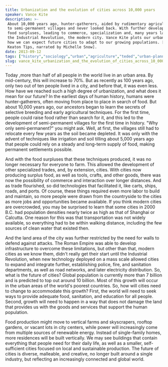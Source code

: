 ```yaml
---
title: Urbanization and the evolution of cities across 10,000 years
speaker: Vance Kite
description: >-
 About 10,000 years ago, hunter-gatherers, aided by rudimentary agriculture, moved
 to semi-permanent villages and never looked back. With further developments came
 food surpluses, leading to commerce, specialization and, many years later with
 the Industrial Revolution, the modern city. Vance Kite plots our urban past and
 how we can expect future cities to adapt to our growing populations. [Directed by
 Keaton Tips, narrated by Michelle Snow].
date: 2013-09-12
tags: ["history","sociology","urban","agriculture","teded","urban-planning","cities","population","climate-change","education","animation"]
slug: vance_kite_urbanization_and_the_evolution_of_cities_across_10_000_years
---
```


Today ,more than half of all people in the world live in an urban area. By mid-century,
this will increase to 70%. But as recently as 100 years ago, only two out of ten people
lived in a city, and before that, it was even less. How have we reached such a high degree
of urbanization, and what does it mean for our future? In the earliest days of human
history, humans were hunter-gatherers, often moving from place to place in search of food.
But about 10,000 years ago, our ancestors began to learn the secrets of selective breeding
and early agricultural techniques. For the first time, people could raise food rather than
search for it, and this led to the development of semi-permanent villages for the first
time in history. "Why only semi-permanent?" you might ask. Well, at first, the villages
still had to relocate every few years as the soil became depleted. It was only with the
advent of techniques like irrigation and soil tilling about 5,000 years ago that people
could rely on a steady and long-term supply of food, making permanent settlements
possible.

And with the food surpluses that these techniques produced, it was no longer necessary for
everyone to farm. This allowed the development of other specialized trades, and, by
extension, cities. With cities now producing surplus food, as well as tools, crafts, and
other goods, there was now the possibility of commerce and interaction over longer
distances. And as trade flourished, so did technologies that facilitated it, like carts,
ships, roads, and ports. Of course, these things required even more labor to build and
maintain, so more people were drawn from the countryside to the cities as more jobs and
opportunities became available. If you think modern cities are overcrowded, you may be
surprised to learn that some cities in 2000 B.C. had population densities nearly twice as
high as that of Shanghai or Calcutta. One reason for this was that transportation was not
widely available, so everything had to be within walking distance, including the few
sources of clean water that existed then.

And the land area of the city was further restricted by the need for walls to defend
against attacks. The Roman Empire was able to develop infrastructure to overcome these
limitations, but other than that, modern cities as we know them, didn't really get their
start until the Industrial Revolution, when new technology deployed on a mass scale
allowed cities to expand and integrate further, establishing police, fire, and sanitation
departments, as well as road networks, and later electricity distribution. So, what is the
future of cities? Global population is currently more than 7 billion and is predicted to
top out around 10 billion. Most of this growth will occur in the urban areas of the
world's poorest countries. So, how will cities need to change to accommodate this growth?
First, the world will need to seek ways to provide adequate food, sanitation, and
education for all people. Second, growth will need to happen in a way that does not damage
the land that provides us with the goods and services that support the human
population.

Food production might move to vertical farms and skyscrapers, rooftop gardens, or vacant
lots in city centers, while power will increasingly come from multiple sources of
renewable energy. Instead of single-family homes, more residences will be built
vertically. We may see buildings that contain everything that people need for their daily
life, as well as a smaller, self-sufficient cities focused on local and sustainable
production. The future of cities is diverse, malleable, and creative, no longer built
around a single industry, but reflecting an increasingly connected and global
world.

<!--
ad_duration=0
event="TED-Ed"
external_start_time=0
intro_duration=0
is_subtitle_required="False"
is_talk_featured="False"
language="en"
language_swap="False"
native_language="en"
number_of_related_talks=6
number_of_speakers=1
number_of_subtitled_videos=0
number_of_tags=11
number_of_talk_download_languages=21
number_of_talk_more_resources=0
number_of_talk_recommendations=0
number_of_talks_take_actions=0
post_ad_duration=0
published_timestamp="2020-02-28 20:48:51"
recording_date="2013-09-12"
speaker_is_published=0
speaker_name="Vance Kite"
talk_name="Urbanization and the evolution of cities across 10,000 years"
talks_tags=["history","sociology","urban","agriculture","teded","urban-planning","cities","population","climate-change","education","animation"]
url_webpage="https://www.ted.com/talks/vance_kite_urbanization_and_the_evolution_of_cities_across_10_000_years"
video_type_name="TED-Ed Original"
-->